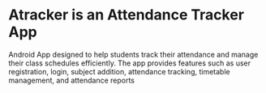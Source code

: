 # Atracker is an Attendance Tracker App
Android App designed to help students track their attendance and manage their class schedules efficiently. The app provides features such as user registration, login, subject addition, attendance tracking, timetable management, and attendance reports
